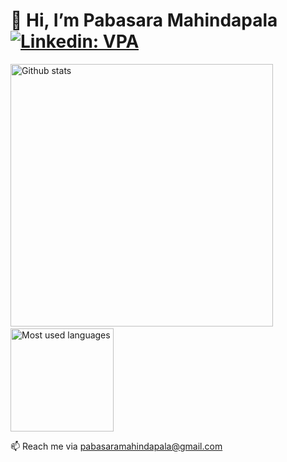 # 👋 Hi, I’m Pabasara Mahindapala  [![Linkedin: VPA](https://img.shields.io/badge/linkedin-%230077B5.svg?&style=for-the-badge&logo=linkedin&logoColor=white)](https://www.linkedin.com/in/pabasara-mahindapala/)
<!---
## 🚀 I’m skilled in
<p align="left">  
  <a href="https://git-scm.com/" target="_blank"> <img src="https://www.vectorlogo.zone/logos/git-scm/git-scm-icon.svg" alt="git" width="40" height="40"/> </a>
  --->

<p align="left">
<img src="https://github-readme-stats.vercel.app/api?username=pabasara-mahindapala&show_icons=true&theme=buefy&count_private=true" alt="Github stats" width="420"/>&nbsp;<img src="https://github-readme-stats.vercel.app/api/top-langs/?username=pabasara-mahindapala&layout=compact&theme=buefy" alt="Most used languages" height="165">
</p>

<p>
<div data-iframe-width="150" data-iframe-height="270" data-share-badge-id="f10dbc70-9c01-47bd-9b9a-a42692cb289f" data-share-badge-host="https://www.credly.com"></div><script type="text/javascript" async src="//cdn.credly.com/assets/utilities/embed.js"></script>
</p>

📫 Reach me via pabasaramahindapala@gmail.com

<!---
pabasara-mahindapala/pabasara-mahindapala is a ✨ special ✨ repository because its `README.md` (this file) appears on your GitHub profile.
You can click the Preview link to take a look at your changes.
--->
